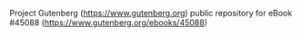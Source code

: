 Project Gutenberg (https://www.gutenberg.org) public repository for eBook #45088 (https://www.gutenberg.org/ebooks/45088)
